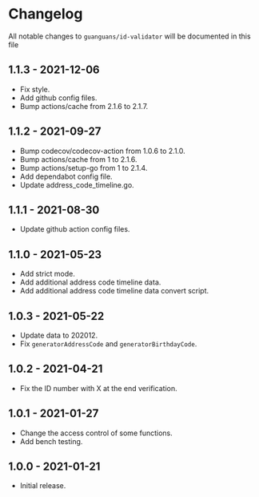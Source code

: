 # Changelog

All notable changes to `guanguans/id-validator` will be documented in this file

## 1.1.3 - 2021-12-06

* Fix style.
* Add github config files.
* Bump actions/cache from 2.1.6 to 2.1.7.

## 1.1.2 - 2021-09-27

* Bump codecov/codecov-action from 1.0.6 to 2.1.0.
* Bump actions/cache from 1 to 2.1.6.
* Bump actions/setup-go from 1 to 2.1.4. 
* Add dependabot config file.
* Update address_code_timeline.go.

## 1.1.1 - 2021-08-30

* Update github action config files.

## 1.1.0 - 2021-05-23

* Add strict mode.
* Add additional address code timeline data.
* Add additional address code timeline data convert script.

## 1.0.3 - 2021-05-22

* Update data to 202012.
* Fix `generatorAddressCode` and `generatorBirthdayCode`.

## 1.0.2 - 2021-04-21

* Fix the ID number with X at the end verification.

## 1.0.1 - 2021-01-27

* Change the access control of some functions.
* Add bench testing.

## 1.0.0 - 2021-01-21

* Initial release.
